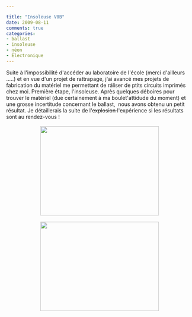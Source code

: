 ```yaml
---

title: "Insoleuse V0B"
date: 2009-08-11
comments: true
categories:
- ballast
- insoleuse
- néon
- Électronique
---
```


<div class='post'>
    Suite à l'impossibilité d'accéder au laboratoire de l'école (merci d'ailleurs .....) et en vue d'un projet de
    rattrapage, j'ai avancé mes projets de fabrication du matériel me permettant de ráliser de ptits circuits imprimés
    chez moi. Première étape, l'insoleuse. Après quelques déboires pour trouver le matériel (due certainement à ma
    boulet'attidude du moment) et une grosse incertitude concernant le ballast,&nbsp; nous avons obtenu un petit
    résultat. Je détaillerais la suite de l'<span style="text-decoration: line-through;">explosion </span>l'expérience
    si les résultats sont au rendez-vous !<br /><br />
    <div class="separator" style="clear: both; text-align: center;"><a
            href="http://1.bp.blogspot.com/-_vKnwtbyWXs/TfCbyBHx3pI/AAAAAAAAMtE/7ZpOdgeP7j0/s1600/P1140246.JPG"
            imageanchor="1" style="margin-left: 1em; margin-right: 1em;"><img border="0" height="240"
                src="http://1.bp.blogspot.com/-_vKnwtbyWXs/TfCbyBHx3pI/AAAAAAAAMtE/7ZpOdgeP7j0/s320/P1140246.JPG"
                width="320" /></a></div><br />
    <div class="separator" style="clear: both; text-align: center;"><a
            href="http://3.bp.blogspot.com/-uIVIF-tlQ9s/TfCb0PnrKwI/AAAAAAAAMtc/w3d1-MIPqpM/s1600/P1140244.JPG"
            imageanchor="1" style="margin-left: 1em; margin-right: 1em;"><img border="0" height="240"
                src="http://3.bp.blogspot.com/-uIVIF-tlQ9s/TfCb0PnrKwI/AAAAAAAAMtc/w3d1-MIPqpM/s320/P1140244.JPG"
                width="320" /></a></div>
</div>